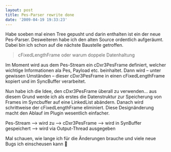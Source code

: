 ```yaml
---
layout: post
title: Pes-Parser rewrite done
date: '2009-04-19 19:33:23'
---
```



Habe soeben mal einen Tree gepusht und darin enthalten ist ein der neue Pes-Parser. Desweiteren habe ich den alten
 Source ordentlich aufgeräumt. Dabei bin ich schon auf die nächste Baustelle getroffen.

> cFixedLengthFrame oder warum doppele Datenhaltung

Im Moment wird aus dem Pes-Stream ein cDxr3PesFrame definiert, welcher wichtige Informationen ala Pes, Payload etc.
 beinhaltet. Dann wird – unter gewissen Umständen – dieser cDxr3PesFrame in einen cFixedLengthFrame kopiert und im
 SyncBuffer verarbeitet.

Nun habe ich die Idee, den cDxr3PesFrame überall zu verwenden… aus diesem Grund werde ich als erstes die Datenstruktur
 zur Speicherung von Frames im Syncbuffer auf eine LinkedList abändern. Danach wird schrittweise der cFixedLengthFrame
 eliminiert. Diese Designänderung macht den Ablauf im Plugin wesentlich einfacher.

Pes-Stream —> wird zu —> cDxr3PesFrame —> wird in SynBuffer gespeichert —> wird via Output-Thread ausgegeben

Mal schauen, wie lange ich für die Änderungen brauche und viele neue Bugs ich einscheusen kann 🙂
